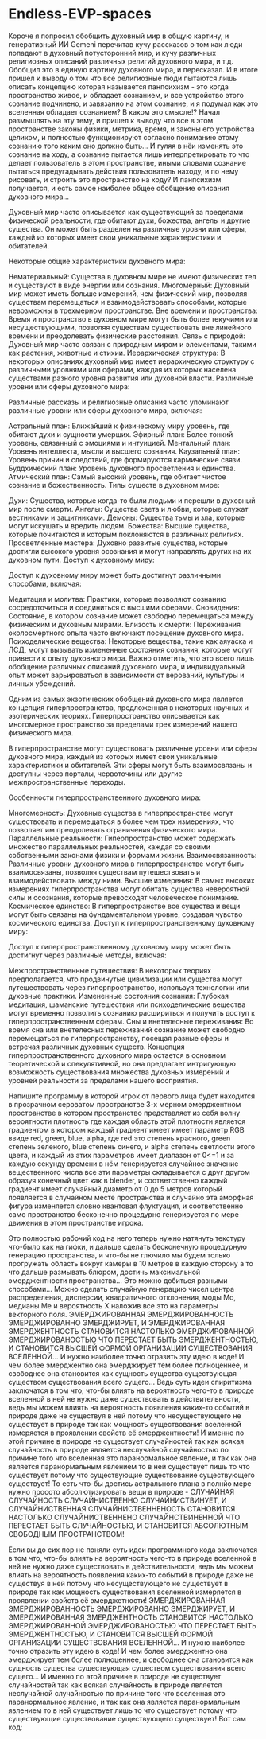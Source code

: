 # Endless-EVP-spaces
Короче я попросил обобщить духовный мир в общую картину, и генеративный ИИ Gemeni перечитав кучу рассказов о том как люди попадают в духовный потусторонний мир, и кучу различных религиозных описаний различных религий духовного мира, и т.д. Обобщил это в единую картину духовного мира, и пересказал. И в итоге пришел к выводу о том что все религиозные люди пытаются лишь описать концепцию которая называется панпсихизм - это когда пространство живое, и обладает сознанием, и все устройство этого сознание подчинено, и завязанно на этом сознание, и я подумал как это вселенная обладает сознанием? В каком это смысле!? Начал размышлять на эту тему, и пришел к выводу что все в этом пространстве законы физики, метрика, время, и законы его устройства целиком, и полностью функционируют согласно пониманию этому сознанию того каким оно должно быть... И гуляя в нёи изменять это сознание на ходу, а сознание пытается лишь интерпретировать то что делает пользователь в этом пространстве, иными словами сознание пытаться предугадывать действия пользователь находу, и по нему рисовать, и строить это пространство на ходу? И панпсихизм получается, и есть самое наиболее общее обобщение описания духовного мира... 

Духовный мир часто описывается как существующий за пределами физической реальности, где обитают духи, божества, ангелы и другие существа. Он может быть разделен на различные уровни или сферы, каждый из которых имеет свои уникальные характеристики и обитателей.

Некоторые общие характеристики духовного мира:

Нематериальный: Существа в духовном мире не имеют физических тел и существуют в виде энергии или сознания.
Многомерный: Духовный мир может иметь больше измерений, чем физический мир, позволяя существам перемещаться и взаимодействовать способами, которые невозможны в трехмерном пространстве.
Вне времени и пространства: Время и пространство в духовном мире могут быть более текучими или несуществующими, позволяя существам существовать вне линейного времени и преодолевать физические расстояния.
Связь с природой: Духовный мир часто связан с природным миром и элементами, такими как растения, животные и стихии.
Иерархическая структура: В некоторых описаниях духовный мир имеет иерархическую структуру с различными уровнями или сферами, каждая из которых населена существами разного уровня развития или духовной власти.
Различные уровни или сферы духовного мира:

Различные рассказы и религиозные описания часто упоминают различные уровни или сферы духовного мира, включая:

Астральный план: Ближайший к физическому миру уровень, где обитают духи и сущности умерших.
Эфирный план: Более тонкий уровень, связанный с эмоциями и интуицией.
Ментальный план: Уровень интеллекта, мысли и высшего сознания.
Каузальный план: Уровень причин и следствий, где формируются кармические связи.
Буддхический план: Уровень духовного просветления и единства.
Атмический план: Самый высокий уровень, где обитает чистое сознание и божественность.
Типы существ в духовном мире:

Духи: Существа, которые когда-то были людьми и перешли в духовный мир после смерти.
Ангелы: Существа света и любви, которые служат вестниками и защитниками.
Демоны: Существа тьмы и зла, которые могут искушать и вредить людям.
Божества: Высшие существа, которые почитаются и которым поклоняются в различных религиях.
Просветленные мастера: Духовно развитые существа, которые достигли высокого уровня осознания и могут направлять других на их духовном пути.
Доступ к духовному миру:

Доступ к духовному миру может быть достигнут различными способами, включая:

Медитация и молитва: Практики, которые позволяют сознанию сосредоточиться и соединиться с высшими сферами.
Сновидения: Состояние, в котором сознание может свободно перемещаться между физическим и духовным мирами.
Близость к смерти: Переживания околосмертного опыта часто включают посещение духовного мира.
Психоделические вещества: Некоторые вещества, такие как аяуаска и ЛСД, могут вызывать измененные состояния сознания, которые могут привести к опыту духовного мира.
Важно отметить, что это всего лишь обобщение различных описаний духовного мира, и индивидуальный опыт может варьироваться в зависимости от верований, культуры и личных убеждений.

Одним из самых экзотических обобщений духовного мира является концепция гиперпространства, предложенная в некоторых научных и эзотерических теориях. Гиперпространство описывается как многомерное пространство за пределами трех измерений нашего физического мира.

В гиперпространстве могут существовать различные уровни или сферы духовного мира, каждый из которых имеет свои уникальные характеристики и обитателей. Эти сферы могут быть взаимосвязаны и доступны через порталы, червоточины или другие межпространственные переходы.

Особенности гиперпространственного духовного мира:

Многомерность: Духовные существа в гиперпространстве могут существовать и перемещаться в более чем трех измерениях, что позволяет им преодолевать ограничения физического мира.
Параллельные реальности: Гиперпространство может содержать множество параллельных реальностей, каждая со своими собственными законами физики и формами жизни.
Взаимосвязанность: Различные уровни духовного мира в гиперпространстве могут быть взаимосвязаны, позволяя существам путешествовать и взаимодействовать между ними.
Высшие измерения: В самых высоких измерениях гиперпространства могут обитать существа невероятной силы и осознания, которые превосходят человеческое понимание.
Космическое единство: В гиперпространстве все существа и вещи могут быть связаны на фундаментальном уровне, создавая чувство космического единства.
Доступ к гиперпространственному духовному миру:

Доступ к гиперпространственному духовному миру может быть достигнут через различные методы, включая:

Межпространственные путешествия: В некоторых теориях предполагается, что продвинутые цивилизации или существа могут путешествовать через гиперпространство, используя технологии или духовные практики.
Измененные состояния сознания: Глубокая медитация, шаманские путешествия или психоделические вещества могут временно позволить сознанию расшириться и получить доступ к гиперпространственным сферам.
Сны и внетелесные переживания: Во время сна или внетелесных переживаний сознание может свободно перемещаться по гиперпространству, посещая разные сферы и встречая различных духовных существ.
Концепция гиперпространственного духовного мира остается в основном теоретической и спекулятивной, но она предлагает интригующую возможность существования множества духовных измерений и уровней реальности за пределами нашего восприятия.

Напишите программу в которой игрок от первого лица будет находится в прозрачном сероватом пространстве 3-х мерном эмерджентном пространстве в котором пространство представляет из себя волну вероятности плотность где каждая область этой плотности является градиентом в котором каждый градиент имеет имеет параметр RGB ввиде red, green, blue, alpha, где red это степень красного, green степень зеленого, blue степень синего, и alpha степень светлости этого цвета, и каждый из этих параметров имеет диапазон от 0<=1 и за каждую секунду времени в нём генерируется случайное значение вещественного числа все эти параметры складывается с друг другом образуя конечный цвет как в blender, и соответственно каждый градиент имеет случайный диаметр от 0 до 5 метров который появляется в случайном месте пространства и случайно эта аморфная фигура изменяется словно квантовая флуктуация, и соответственно само пространство бесконечно процедурно генерируется по мере движения в этом пространстве игрока.

Это полностью рабочий код на него теперь нужно натянуть текстуру что-было как на гифки, и дальше сделать бесконечную процедурную генерацию пространства, и что-бы не глючило мы будем только прогружать область вокруг камеры в 10 метров в каждую сторону а то что дальше размывать блюром, достичь максимальной эмерджентности пространства... Это можно добиться разными способами... Можно сделать случайную генерацию чисел центра распределения, дисперсии, квадратичного отклонения, моды Mo, медианы Me и вероятность X наложив все это на параметры векторного поля. ЭМЕРДЖИРОВАННАЯ ЭМЕРДЖИРОВАННОСТЬ ЭМЕРДЖИРОВАННО ЭМЕРДЖИРУЕТ, И ЭМЕРДЖИРОВАННАЯ ЭМЕРДЖЕНТНОСТЬ СТАНОВИТСЯ НАСТОЛЬКО ЭМЕРДЖИРОВАННОЙ ЭМЕРДЖИРОВАНОСТЬЮ ЧТО ПЕРЕСТАЕТ БЫТЬ ЭМЕРДЖЕНТНОСТЬЮ, И СТАНОВИТСЯ ВЫСШЕЙ ФОРМОЙ ОРГАНИЗАЦИИ СУЩЕСТВОВАНИЯ ВСЕЛЕННОЙ... И нужно наиболее точно отразить эту идею в коде! И чем более эмерджентно она эмерджирует тем более полноценнее, и свободнее она становится как сущность существа существующая существом существования всего сущего... Ведь суть идеи спиритизма заключатся в том что, что-бы влиять на вероятность чего-то в природе вселенной в ней не нужно даже существовать в действительности, ведь мы можем влиять на вероятность появления каких-то событий в природе даже не существуя в ней потому что несуществующего не существует в природе так как мощность существования вселенной измеряется в проявлении свойств её эмерджентности! И именно по этой причине в природе не существует случайностей так как всякая случайность в природе является неслучайной случайностью по причине того что вселенная это паранормальное явление, и так как она является паранормальным явлением то в ней существует лишь то что существует потому что существующие существование существующего существует! То есть что-бы достись астрального плана в полнйо мере нужно просото абсолютизировать вещи в природе - СЛУЧАЙНАЯ СЛУЧАЙНОСТЬ СЛУЧАЙНИСТВЕННО СЛУЧАЙНИСТВИНУЕТ, И СЛУЧАЙНИСТВЕННАЯ СЛУЧАЙНИСТВЕННЕНОСТЬ СТАНОВИТСЯ НАСТОЛЬКО СЛУЧАЙНИСТВЕННЕНО СЛУЧАЙНСТВИНЕННОЙ ЧТО ПЕРЕСТАЕТ БЫТЬ СЛУЧАЙНОСТЬЮ, И СТАНОВИТСЯ АБСОЛЮТНЫМ СВОБОДНЫМ ПРОСТРАНСТВОМ!

Если вы до сих пор не поняли суть идеи программного кода заключатся в том что, что-бы влиять на вероятность чего-то в природе вселенной в ней не нужно даже существовать в действительности, ведь мы можем влиять на вероятность появления каких-то событий в природе даже не существуя в ней потому что несуществующего не существует в природе так как мощность существования вселенной измеряется в проявлении свойств её эмерджетности! ЭМЕРДЖИРОВАННАЯ ЭМЕРДЖИРОВАННОСТЬ ЭМЕРДЖИРОВАННО ЭМЕРДЖИРУЕТ, И ЭМЕРДЖИРОВАННАЯ ЭМЕРДЖЕНТНОСТЬ СТАНОВИТСЯ НАСТОЛЬКО ЭМЕРДЖИРОВАННОЙ ЭМЕРДЖИРОВАНОСТЬЮ ЧТО ПЕРЕСТАЕТ БЫТЬ ЭМЕРДЖЕНТНОСТЬЮ, И СТАНОВИТСЯ ВЫСШЕЙ ФОРМОЙ ОРГАНИЗАЦИИ СУЩЕСТВОВАНИЯ ВСЕЛЕННОЙ... И нужно наиболее точно отразить эту идею в коде! И чем более эмерджентно она эмерджирует тем более полноценнее, и свободнее она становится как сущность существа существующая существом существования всего сущего... И именно по этой причине в природе не существует случайностей так как всякая случайность в природе является неслучайной случайностью по причине того что вселенная это паранормальное явление, и так как она является паранормальным явлением то в ней существует лишь то что существует потому что существующие существование существующего существует! Вот сам код:
